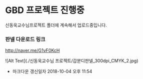 # GBD 프로젝트 진행중
신동욱교수님프로젝트 폴더에 계속해서 업로드중입니다.

### 판넬 다운로드 링크
http://naver.me/G1vF0KcH

![Alt Text](./신동욱교수님 프로젝트/갑분디판넬_300dpi_CMYK_2.jpg)

- 마크다운 갱신일자 2018-10-04 오후 11:54
